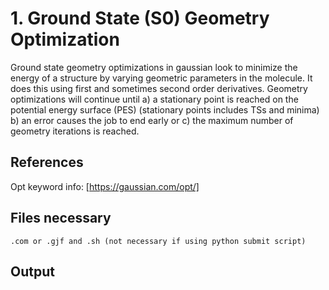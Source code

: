 # 1. Ground State (S0) Geometry Optimization
Ground state geometry optimizations in gaussian look to minimize the energy of a structure by varying geometric parameters in the molecule. It does this using first and sometimes second order derivatives. Geometry optimizations will continue until a) a stationary point is reached on the potential energy surface (PES) (stationary points includes TSs and minima) b) an error causes the job to end early or c) the maximum number of geometry iterations is reached.
## References
Opt keyword info: [https://gaussian.com/opt/]

## Files necessary
```.com or .gjf and .sh (not necessary if using python submit script)```

## Output
